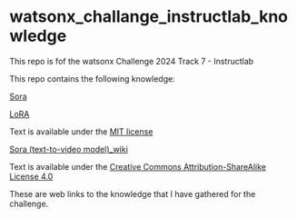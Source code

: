 # watsonx_challange_instructlab_knowledge

This repo is fof the watsonx Challenge 2024 Track 7 - Instructlab

This repo contains the following knowledge:

[Sora](https://openai.com/index/video-generation-models-as-world-simulators/)

[LoRA](https://github.com/microsoft/LoRA/blob/main/README.md)

Text is available under the [MIT license](https://github.com/microsoft/LoRA?tab=MIT-1-ov-file#readme)

[Sora (text-to-video model)_wiki](https://en.wikipedia.org/wiki/Sora_(text-to-video_model))

Text is available under the [Creative Commons Attribution-ShareAlike License 4.0](https://en.wikipedia.org/wiki/Wikipedia:Text_of_the_Creative_Commons_Attribution-ShareAlike_4.0_International_License)


These are web links to the knowledge that I have gathered for the challenge.